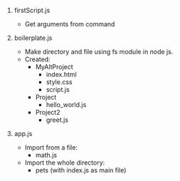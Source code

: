 1. firstScript.js
   - Get arguments from command

2. boilerplate.js
   - Make directory and file using fs module in node js.
   - Created:
     - MyAltProject
       - index.html
       - style.css
       - script.js
     - Project
       - hello_world.js
     - Project2
       - greet.js

3. app.js
   - Import from a file:
     - math.js
   - Import the whole directory:
     - pets (with index.js as main file)
